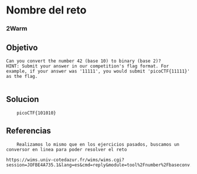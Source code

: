 # Nombre del reto
### 2Warm
## Objetivo
``` Shell
Can you convert the number 42 (base 10) to binary (base 2)?
HINT: Submit your answer in our competition's flag format. For example, if your answer was '11111', you would submit 'picoCTF{11111}' as the flag.


```
## Solucion
``` Shell
	picoCTF{101010}
```
## Referencias
``` shell 
	Realizamos lo mismo que en los ejercicios pasados, buscamos un conversor en linea para poder resolver el reto
	
https://wims.univ-cotedazur.fr/wims/wims.cgi?session=JOFBE4A735.1&lang=es&cmd=reply&module=tool%2Fnumber%2Fbaseconv.es&input=42&ibase=10&obase=2&prec=30
```


